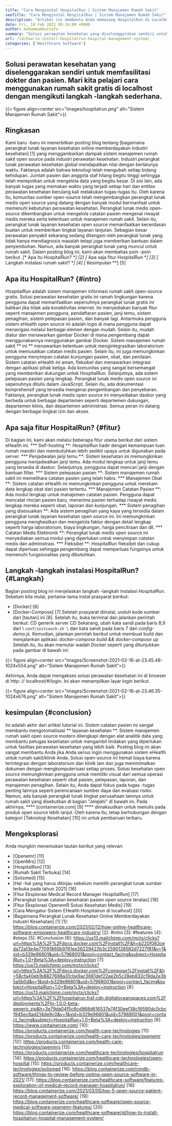 ```yaml
---
title: "Cara Menginstal HospitalRun | Sistem Manajemen Rumah Sakit" 
seoTitle: "Cara Menginstal HospitalRun | Sistem Manajemen Rumah Sakit" 
description: "Artikel ini membantu Anda memasang HospitalRun di LocalHost. Mengotomatiskan proses medis menggunakan sistem manajemen rumah sakit yang berfitur kaya, open-source, gratis." 
date: Fri, 19 Feb 2021 09:24:09 +0000
author: muhammadmustafa
summary: "Solusi perawatan kesehatan yang diselenggarakan sendiri untuk memfasilitasi dokter dan pasien. Mari kita pelajari cara menggunakan rumah sakit gratis di localhost dengan mengikuti langkah -langkah sederhana." 
url: /id/how-to-install-hospitalrun-hospital-management-system/
categories: ['Healthcare Software']
---
```


## Solusi perawatan kesehatan yang diselenggarakan sendiri untuk memfasilitasi dokter dan pasien. Mari kita pelajari cara menggunakan rumah sakit gratis di localhost dengan mengikuti langkah -langkah sederhana.

{{< figure align=center src="images/hospitalrun.png" alt="Sistem Manajemen Rumah Sakit">}}


## Ringkasan
Kami baru -baru ini menerbitkan posting blog tentang [bagaimana perangkat lunak layanan kesehatan online memberdayakan industri kesehatan] [1] yang menggambarkan dampak sistem manajemen rumah sakit open source pada industri perawatan kesehatan. Industri perangkat lunak perawatan kesehatan global mendapatkan nilai dengan berlalunya waktu. Faktanya adalah bahwa teknologi telah mengubah setiap bidang kehidupan. Jumlah pasien dan anggota staf hilang begitu tinggi sehingga telah merepotkan untuk mengelola data yang begitu besar. Di sisi lain, ada banyak tugas yang memakan waktu yang terjadi setiap hari dan entitas perawatan kesehatan berulang kali melakukan tugas-tugas itu. Oleh karena itu, komunitas sumber open-source telah mengembangkan perangkat lunak medis open source yang datang dengan banyak modul bermanfaat untuk memenuhi kebutuhan perawatan kesehatan.
Perangkat lunak medis open-source dikembangkan untuk mengelola catatan pasien mengenai riwayat medis mereka serta ketentuan untuk manajemen rumah sakit. Selain itu, perangkat lunak layanan kesehatan open source memanfaatkan kecerdasan buatan untuk memberikan tingkat layanan lanjutan. Sebagian besar perawatan penyakit sekarang sedang ditangani oleh perangkat lunak yang tidak hanya mendiagnosis masalah tetapi juga memberikan bantuan dalam penyembuhan. Namun, ada banyak perangkat lunak yang muncul untuk rumah sakit. Dalam posting blog ini, kami akan membahas poin -poin berikut.
  *[** Apa itu HospitalRun? **] [2]
  *[** Apa saja fitur HospitalRun **] [3]
  *[** Langkah instalasi rumah sakit? **] [4]
  *[** Kesimpulan **] [5]

## Apa itu HospitalRun? {#intro}
HospitalRun adalah sistem manajemen informasi rumah sakit open-source gratis. Solusi perawatan kesehatan gratis ini ramah lingkungan karena pengguna dapat memanfaatkan sepenuhnya perangkat lunak gratis ini bahkan jika tidak ada konektivitas internet. Ini menyediakan banyak fitur seperti manajemen pengguna, pendaftaran pasien, janji temu, sistem penagihan, sistem pelepasan pasien, dan banyak lagi. Antarmuka pengguna sistem eHealth open source ini adalah logis di mana pengguna dapat menavigasi melalui berbagai elemen dengan mudah. Selain itu, mudah diatur dan menawarkan gambar Docker di mana pengembang dapat menggunakannya menggunakan gambar Docker.
Sistem manajemen rumah sakit ** ini ** menawarkan ketentuan untuk mengintegrasikan laboratorium untuk memusatkan catatan medis pasien. Selain itu, ini juga memungkinkan pengguna menyimpan catatan kunjungan pasien, obat, dan penilaian. Sistem catatan eHealth ini aman, fleksibel dan menawarkan integrasi dengan aplikasi pihak ketiga. Ada komunitas yang sangat bersemangat yang memberikan dukungan untuk HospitalRun. Selanjutnya, ada sistem pelepasan pasien yang lengkap. Perangkat lunak medis open source ini sepenuhnya ditulis dalam JavaScript. Selain itu, ada dokumentasi komprehensif yang tersedia mengenai pengembangan dan penyebaran. Faktanya, perangkat lunak medis open source ini menyediakan dasbor yang berbeda untuk berbagai departemen seperti departemen dukungan, departemen klinis, dan departemen administrasi. Semua peran ini datang dengan berbagai tingkat izin dan akses.

## Apa saja fitur HospitalRun? {#fitur}
Di bagian ini, kami akan melalui beberapa fitur utama berikut dari sistem eHealth ini.
  *** Self-hosting **: HospitalRun hadir dengan kemampuan tuan rumah mandiri dan membutuhkan lebih sedikit upaya untuk digunakan pada server.
  *** Penjadwalan janji temu **: Sistem kesehatan ini memungkinkan pengguna menjadwalkan janji temu. Ada modul lengkap untuk janji temu yang tersedia di dasbor. Selanjutnya, pengguna dapat mencari janji dengan bantuan filter.
  *** Sistem pelepasan pasien **: Sistem manajemen rumah sakit ini memelihara catatan pasien yang telah habis.
  *** Manajemen Obat **: Sistem catatan eHealth ini memungkinkan pengguna untuk merekam data lengkap obat dari pasien tertentu.
  *** Manajemen Catatan Pasien **: Ada modul lengkap untuk manajemen catatan pasien. Pengguna dapat mencatat rincian pasien baru, menerima pasien terhadap riwayat medis lengkap mereka seperti obat, laporan dan kunjungan.
  *** Sistem penagihan yang disesuaikan **: Ada sistem penagihan yang kaya yang tersedia dalam perangkat lunak layanan kesehatan open source ini. Ini memungkinkan pengguna menghasilkan dan mengelola faktur dengan detail lengkap seperti harga laboratorium, biaya lingkungan, harga pencitraan dan dll.
  *** Catatan Medis Elektronik **: Perangkat lunak medis open source ini menyediakan semua modul yang diperlukan untuk menyimpan catatan medis dan administrasi.
  *** Fleksibel **: HospitalRun fleksibel dan cukup dapat diperluas sehingga pengembang dapat memperluas fungsinya untuk memenuhi fungsionalitas yang dibutuhkan.

## Langkah -langkah instalasi HospitalRun? {#Langkah}
Bagian posting blog ini menjelaskan langkah -langkah instalasi HospitalRun.
Sebelum kita mulai, pertama-tama instal prasyarat berikut:
  * [Docker] [6]
  * [Docker-Compose] [7]
Setelah prasyarat diinstal, unduh kode sumber dari [tautan] ini [8].
Setelah itu, buka terminal dan jalankan perintah berikut:
CD generik
server CD
Sekarang, ubah kata sandi pada baris 8,9 dari \ `conf/initcouch.sh \` dan kata sandi pada baris 7 dari _config-demo.js_.
Kemudian, jalankan perintah berikut untuk membuat build dan menjalankan aplikasi:
_docker-compose build && docker-compose up_
Setelah itu, itu akan memutar wadah Docker seperti yang ditunjukkan pada gambar di bawah ini:

{{< figure align=center src="images/Screenshot-2021-02-16-at-23.45.48-1024x554.png" alt="Sistem Manajemen Rumah Sakit">}}

Akhirnya, Anda dapat mengakses solusi perawatan kesehatan ini di browser di http: // localhost/#/login. Ini akan menampilkan layar login berikut.

{{< figure align=center src="images/Screenshot-2021-02-16-at-23.46.35-1024x676.png" alt="Sistem Manajemen Rumah Sakit">}}


## kesimpulan {#conclusion}
Ini adalah akhir dari artikel tutorial ini. Sistem catatan pasien ini sangat membantu mengotomatisasi ** layanan kesehatan **. Sistem manajemen rumah sakit open source modern dilengkapi dengan alat analitik data yang membantu petugas kesehatan untuk mengambil tindakan yang diperlukan untuk fasilitas perawatan kesehatan yang lebih baik. Posting blog ini akan sangat membantu Anda jika Anda serius ingin menggunakan sistem eHealth untuk rumah sakit/klinik Anda. Solusi open-source ini hemat biaya karena terintegrasi dengan laboratorium dan klinik lain dan juga meminimalkan dokumen dengan mengkomputerisasi setiap proses. Solusi kesehatan open source memungkinkan pengguna untuk memiliki visual dari semua operasi perawatan kesehatan seperti obat pasien, pelepasan, laporan, dan manajemen penagihan. Selain itu, Anda dapat fokus pada tugas -tugas penting lainnya seperti perencanaan sumber daya dan evaluasi risiko. Namun, ada banyak perangkat lunak tingkat perusahaan lainnya untuk rumah sakit yang disebutkan di bagian "Jelajahi" di bawah ini.
Pada akhirnya, **** [containerize.com] [9] **** dimaksudkan untuk menulis pada produk open source lebih lanjut. Oleh karena itu, tetap berhubungan dengan kategori [Teknologi Kesehatan] [10] ini untuk pembaruan terbaru.

## Mengeksplorasi
Anda mungkin menemukan tautan berikut yang relevan:
  * [Openemr] [11]
  * [OpenMrs] [12]
  * [HospitalRun] [13]
  * [Rumah Sakit Terbuka] [14]
  * [Solismed] [15]
  * [Hal -hal yang harus ditinjau sebelum memilih perangkat lunak sumber terbuka pada tahun 2021] [16]
  * [Fitur Eksplorasi Medical Record Manager HospitalRun] [17]
  * [Perangkat lunak catatan kesehatan pasien open source teratas] [18]
  * [Fitur Eksplorasi OpenemR Solusi Kesehatan Medis] [19]
  * [Cara Mengatur Sistem EHealth Hospitalrun di localhost] [20]
  * [Bagaimana Perangkat Lunak Kesehatan Online Memberdayakan Industri Kesehatan] [1]
[1]: https://blog.containerize.com/2021/02/12/how-online-healthcare-software-empowers-healthcare-industry/
[2]: #intro
[3]: #features
[4]: #steps
[5]: #Conclusion
[6]: https://us13.mailchimp.com/mctx/clicks?url=https%3A%2F%2Fdocs.docker.com%2Finstall%2F&h=b220f083ceda72a13e4e77091860b9761ee26229422b3c2590128582d7227f81&v=1&xid=b329e96801&uid=57968001&pool=contact_facing&subject=HospitalRun+1.0+Beta%3A+deploy+instruction
[7]: https://us13.mailchimp.com/mctx/clicks?url=https%3A%2F%2Fdocs.docker.com%2Fcompose%2Finstall%2F&h=58cfa40eb1b8827698a31cbe9ac3661def22ae2b5c28eb832c19da2e3b5a5b0d&v=1&xid=b329e96801&uid=57968001&pool=contact_facing&subject=HospitalRun+1.0+Beta%3A+deploy+instruction
[8]: https://us13.mailchimp.com/mctx/clicks?url=https%3A%2F%2Fhospitalrun.fra1.cdn.digitaloceanspaces.com%2Fdeployments%2Fhr-1.0.0-beta-generic.zip&h=3e79da04f5c6cd968d616537e74f30eef38c16590dc0cbc1945ec8ad214de9c0&v=1&xid=b329e96801&uid=57968001&pool=contact_facing&subject=HospitalRun+1.0+Beta%3A+deploy+instruction
[9]: https://www.containerize.com/
[10]: https://products.containerize.com/health-care-technologies
[11]: https://products.containerize.com/health-care-technologies/openemr
[12]: https://products.containerize.com/health-care-technologies/openmrs
[13]: https://products.containerize.com/healthcare-technologies/hospitalrun
[14]: https://products.containerize.com/healthcare-technologies/open-hospital
[15]: https://products.containerize.com/healthcare-technologies/solismed
[16]: https://blog.containerize.com/cmdb-software/things-to-review-before-opting-open-source-software-in-2021/
[17]: https://blog.containerize.com/healthcare-software/features-exploration-of-medical-record-manager-hospitalrun/
[18]: https://blog.containerize.com/2021/03/05/top-5-open-source-patient-record-management-software/
[19]: https://blog.containerize.com/healthcare-software/open-source-medical-software-openemr-features/
[20]: https://blog.containerize.com/healthcare-software/id/how-to-install-hospitalrun-hospital-management-system/
